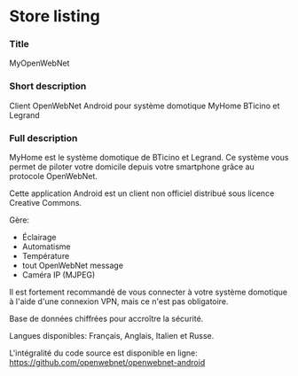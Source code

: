 # Store listing

### Title
MyOpenWebNet

### Short description
Client OpenWebNet Android pour système domotique MyHome BTicino et Legrand

### Full description
MyHome est le système domotique de BTicino et Legrand. Ce système vous permet de piloter votre domicile depuis votre smartphone grâce au protocole OpenWebNet.

Cette application Android est un client non officiel distribué sous licence Creative Commons.

Gère:
- Éclairage
- Automatisme
- Température
- tout OpenWebNet message
- Caméra IP (MJPEG)

Il est fortement recommandé de vous connecter à votre système domotique à l'aide d'une connexion VPN, mais ce n'est pas obligatoire.

Base de données chiffrées pour accroître la sécurité.

Langues disponibles: Français, Anglais, Italien et Russe.

L'intégralité du code source est disponible en ligne: https://github.com/openwebnet/openwebnet-android
